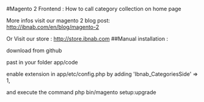 #Magento 2 Frontend : How to call category collection on home page

More infos visit our magento 2 blog post: http://ibnab.com/en/blog/magento-2

Or Visit our store : http://store.ibnab.com
##Manual installation :

download from github

past in your folder app/code

enable extension in  app/etc/config.php by adding 'Ibnab_CategoriesSide' => 1,

and execute the command php bin/magento setup:upgrade
